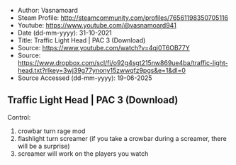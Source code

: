 - Author: Vasnamoard
- Steam Profile: http://steamcommunity.com/profiles/76561198350705116
- Youtube: https://www.youtube.com/@vasnamoard941
- Date (dd-mm-yyyy): 31-10-2021
- Title: Traffic Light Head | PAC 3 (Download)
- Source: https://www.youtube.com/watch?v=4qj0T6OB77Y
- Source: https://www.dropbox.com/scl/fi/o92g4sgt215nw869ue4ba/traffic-light-head.txt?rlkey=3wj39g77ynony15zwwqfz9pgs&e=1&dl=0
- Source Accessed (dd-mm-yyyy): 19-06-2025

## Traffic Light Head | PAC 3 (Download)

Control:

1. crowbar turn rage mod
2. flashlight turn screamer (if you take a crowbar during a screamer, there will be a surprise)
3. screamer will work on the players you watch
